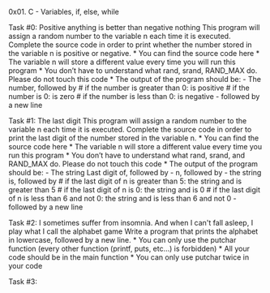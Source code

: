 0x01. C - Variables, if, else, while

Task #0: Positive anything is better than negative nothing
This program will assign a random number to the variable n each time it is executed. Complete the source code in order to print whether the number stored in the variable n is positive or negative.
	* You can find the source code here
	* The variable n will store a different value every time you will run this program
	* You don’t have to understand what rand, srand, RAND_MAX do. Please do not touch this code
	* The output of the program should be:
		- The number, followed by
			# if the number is greater than 0: is positive
			# if the number is 0: is zero
			# if the number is less than 0: is negative
		- followed by a new line

Task #1: The last digit
This program will assign a random number to the variable n each time it is executed. Complete the source code in order to print the last digit of the number stored in the variable n.
	* You can find the source code here
	* The variable n will store a different value every time you run this program
	* You don’t have to understand what rand, srand, and RAND_MAX do. Please do not touch this code
	* The output of the program should be:
		- The string Last digit of, followed by
		- n, followed by
		- the string is, followed by
			# if the last digit of n is greater than 5: the string and is greater than 5
			# if the last digit of n is 0: the string and is 0
			# if the last digit of n is less than 6 and not 0: the string and is less than 6 and not 0
		- followed by a new line

Task #2: I sometimes suffer from insomnia. And when I can't fall asleep, I play what I call the alphabet game
Write a program that prints the alphabet in lowercase, followed by a new line.
	* You can only use the putchar function (every other function (printf, puts, etc…) is forbidden)
	* All your code should be in the main function
	* You can only use putchar twice in your code

Task #3: 
